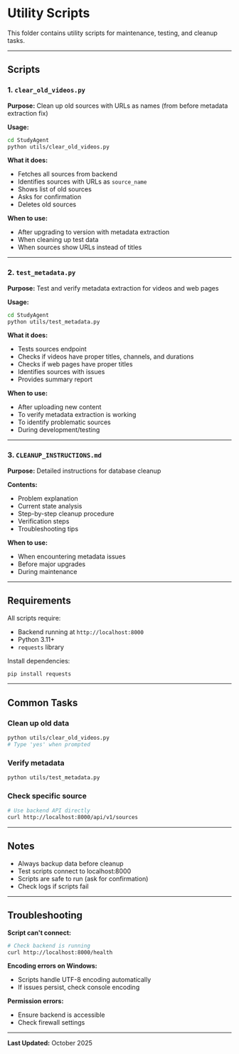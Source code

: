 # Utility Scripts

This folder contains utility scripts for maintenance, testing, and cleanup tasks.

---

## Scripts

### 1. `clear_old_videos.py`
**Purpose:** Clean up old sources with URLs as names (from before metadata extraction fix)

**Usage:**
```bash
cd StudyAgent
python utils/clear_old_videos.py
```

**What it does:**
- Fetches all sources from backend
- Identifies sources with URLs as `source_name`
- Shows list of old sources
- Asks for confirmation
- Deletes old sources

**When to use:**
- After upgrading to version with metadata extraction
- When cleaning up test data
- When sources show URLs instead of titles

---

### 2. `test_metadata.py`
**Purpose:** Test and verify metadata extraction for videos and web pages

**Usage:**
```bash
cd StudyAgent
python utils/test_metadata.py
```

**What it does:**
- Tests sources endpoint
- Checks if videos have proper titles, channels, and durations
- Checks if web pages have proper titles
- Identifies sources with issues
- Provides summary report

**When to use:**
- After uploading new content
- To verify metadata extraction is working
- To identify problematic sources
- During development/testing

---

### 3. `CLEANUP_INSTRUCTIONS.md`
**Purpose:** Detailed instructions for database cleanup

**Contents:**
- Problem explanation
- Current state analysis
- Step-by-step cleanup procedure
- Verification steps
- Troubleshooting tips

**When to use:**
- When encountering metadata issues
- Before major upgrades
- During maintenance

---

## Requirements

All scripts require:
- Backend running at `http://localhost:8000`
- Python 3.11+
- `requests` library

Install dependencies:
```bash
pip install requests
```

---

## Common Tasks

### Clean up old data
```bash
python utils/clear_old_videos.py
# Type 'yes' when prompted
```

### Verify metadata
```bash
python utils/test_metadata.py
```

### Check specific source
```bash
# Use backend API directly
curl http://localhost:8000/api/v1/sources
```

---

## Notes

- Always backup data before cleanup
- Test scripts connect to localhost:8000
- Scripts are safe to run (ask for confirmation)
- Check logs if scripts fail

---

## Troubleshooting

**Script can't connect:**
```bash
# Check backend is running
curl http://localhost:8000/health
```

**Encoding errors on Windows:**
- Scripts handle UTF-8 encoding automatically
- If issues persist, check console encoding

**Permission errors:**
- Ensure backend is accessible
- Check firewall settings

---

**Last Updated:** October 2025
